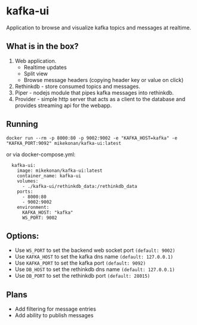 # kafka-ui
Application to browse and visualize kafka topics and messages at realtime.

## What is in the box?
1. Web application.
    - Realtime updates
    - Split view
    - Browse message headers (copying header key or value on click)
2. Rethinkdb - store consumed topics and messages.
3. Piper - nodejs module that pipes kafka messages into rethinkdb.
4. Provider - simple http server that acts as a client to the database and provides streaming api for the webapp.

## Running
`docker run --rm -p 8000:80 -p 9002:9002 -e "KAFKA_HOST=kafka" -e "KAFKA_PORT:9092" mikekonan/kafka-ui:latest`

or via docker-compose.yml:

```
  kafka-ui:
    image: mikekonan/kafka-ui:latest
    container_name: kafka-ui
    volumes:
      - ./kafka-ui/rethinkdb_data:/rethinkdb_data
    ports:
      - 8000:80
      - 9002:9002
    environment:
      KAFKA_HOST: "kafka"
      WS_PORT: 9002
```


## Options:
- Use `WS_PORT` to set the backend web socket port `(default: 9002)`
- Use `KAFKA_HOST` to set the kafka dns name `(default: 127.0.0.1)`
- Use `KAFKA_PORT` to set the kafka port `(default: 9092)`
- Use `DB_HOST` to set the rethinkdb dns name `(default: 127.0.0.1)`
- Use `DB_PORT` to set the rethinkdb port `(default: 28015)`

## Plans
- Add filtering for message entries
- Add ability to publish messages
